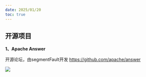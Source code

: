 ```yaml
---
date: 2025/01/20
toc: true
---
```


## 开源项目
**1、Apache Answer**

开源论坛，由segmentFault开发 <https://github.com/apache/answer>

![](https://telegram-file.vercel.app/api/file/AgACAgUAAxkDAAIBL2iwJNmzCEg2qHbOKMsJvKmT0VGVAALzxzEbDCGBVaVHFeyBsGzLAQADAgADdwADNgQ.jpg)

